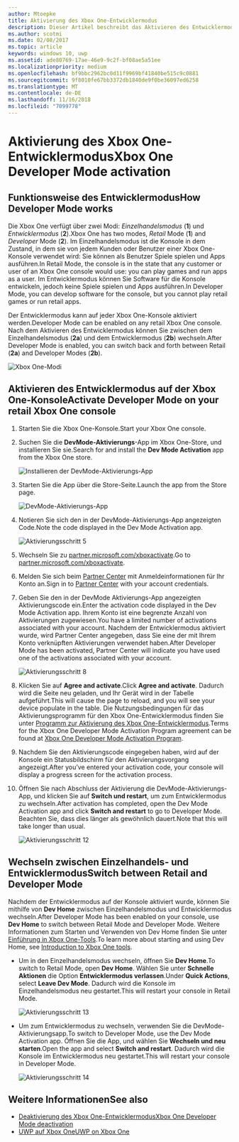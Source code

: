 ```yaml
---
author: Mtoepke
title: Aktivierung des Xbox One-Entwicklermodus
description: Dieser Artikel beschreibt das Aktivieren des Entwicklermodus, sodass Sie zwischen Retailmodus und Entwicklermodus wechseln können.
ms.author: scotmi
ms.date: 02/08/2017
ms.topic: article
keywords: windows 10, uwp
ms.assetid: ade80769-17ae-46e9-9c2f-bf08ae5a51ee
ms.localizationpriority: medium
ms.openlocfilehash: bf9bbc2962bc0d11f9969bf41840be515c9c0881
ms.sourcegitcommit: 9f8010fe67bb3372db1840de9f0be36097ed6258
ms.translationtype: MT
ms.contentlocale: de-DE
ms.lasthandoff: 11/16/2018
ms.locfileid: "7099778"
---
```

# <a name="xbox-one-developer-mode-activation"></a><span data-ttu-id="ecaf0-104">Aktivierung des Xbox One-Entwicklermodus</span><span class="sxs-lookup"><span data-stu-id="ecaf0-104">Xbox One Developer Mode activation</span></span>

## <a name="how-developer-mode-works"></a><span data-ttu-id="ecaf0-105">Funktionsweise des Entwicklermodus</span><span class="sxs-lookup"><span data-stu-id="ecaf0-105">How Developer Mode works</span></span>
<span data-ttu-id="ecaf0-106">Die Xbox One verfügt über zwei Modi: *Einzelhandelsmodus* (**1**) und *Entwicklermodus* (**2**).</span><span class="sxs-lookup"><span data-stu-id="ecaf0-106">Xbox One has two modes, *Retail* Mode (**1**) and *Developer* Mode (**2**).</span></span> <span data-ttu-id="ecaf0-107">Im Einzelhandelsmodus ist die Konsole in dem Zustand, in dem sie von jedem Kunden oder Benutzer einer Xbox One-Konsole verwendet wird: Sie können als Benutzer Spiele spielen und Apps ausführen.</span><span class="sxs-lookup"><span data-stu-id="ecaf0-107">In Retail Mode, the console is in the state that any customer or user of an Xbox One console would use: you can play games and run apps as a user.</span></span> <span data-ttu-id="ecaf0-108">Im Entwicklermodus können Sie Software für die Konsole entwickeln, jedoch keine Spiele spielen und Apps ausführen.</span><span class="sxs-lookup"><span data-stu-id="ecaf0-108">In Developer Mode, you can develop software for the console, but you cannot play retail games or run retail apps.</span></span>

<span data-ttu-id="ecaf0-109">Der Entwicklermodus kann auf jeder Xbox One-Konsole aktiviert werden.</span><span class="sxs-lookup"><span data-stu-id="ecaf0-109">Developer Mode can be enabled on any retail Xbox One console.</span></span> <span data-ttu-id="ecaf0-110">Nach dem Aktivieren des Entwicklermodus können Sie zwischen dem Einzelhandelsmodus (**2a**) und dem Entwicklermodus (**2b**) wechseln.</span><span class="sxs-lookup"><span data-stu-id="ecaf0-110">After Developer Mode is enabled, you can switch back and forth between Retail (**2a**) and Developer Modes (**2b**).</span></span>

![Xbox One-Modi](images/dev-mode-flow.png)

## <a name="activate-developer-mode-on-your-retail-xbox-one-console"></a><span data-ttu-id="ecaf0-112">Aktivieren des Entwicklermodus auf der Xbox One-Konsole</span><span class="sxs-lookup"><span data-stu-id="ecaf0-112">Activate Developer Mode on your retail Xbox One console</span></span>

1.  <span data-ttu-id="ecaf0-113">Starten Sie die Xbox One-Konsole.</span><span class="sxs-lookup"><span data-stu-id="ecaf0-113">Start your Xbox One console.</span></span>

2.  <span data-ttu-id="ecaf0-114">Suchen Sie die **DevMode-Aktivierungs**-App im Xbox One-Store, und installieren Sie sie.</span><span class="sxs-lookup"><span data-stu-id="ecaf0-114">Search for and install the **Dev Mode Activation** app from the Xbox One store.</span></span>

    ![Installieren der DevMode-Aktivierungs-App](images/devkit-activation-1.png)

3.  <span data-ttu-id="ecaf0-116">Starten Sie die App über die Store-Seite.</span><span class="sxs-lookup"><span data-stu-id="ecaf0-116">Launch the app from the Store page.</span></span>

    ![DevMode-Aktivierungs-App](images/devkit-activation-2.png)

4.  <span data-ttu-id="ecaf0-118">Notieren Sie sich den in der DevMode-Aktivierungs-App angezeigten Code.</span><span class="sxs-lookup"><span data-stu-id="ecaf0-118">Note the code displayed in the Dev Mode Activation app.</span></span>

    ![Aktivierungsschritt 5](images/activation-step-5.png)  
    
5.  <span data-ttu-id="ecaf0-120">Wechseln Sie zu [partner.microsoft.com/xboxactivate](https://partner.microsoft.com/xboxactivate).</span><span class="sxs-lookup"><span data-stu-id="ecaf0-120">Go to [partner.microsoft.com/xboxactivate](https://partner.microsoft.com/xboxactivate).</span></span>

6.  <span data-ttu-id="ecaf0-121">Melden Sie sich beim [Partner Center](https://partner.microsoft.com/dashboard) mit Anmeldeinformationen für Ihr Konto an.</span><span class="sxs-lookup"><span data-stu-id="ecaf0-121">Sign in to [Partner Center](https://partner.microsoft.com/dashboard) with your account credentials.</span></span>

7.  <span data-ttu-id="ecaf0-122">Geben Sie den in der DevMode Aktivierungs-App angezeigten Aktivierungscode ein.</span><span class="sxs-lookup"><span data-stu-id="ecaf0-122">Enter the activation code displayed in the Dev Mode Activation app.</span></span> <span data-ttu-id="ecaf0-123">Ihrem Konto ist eine begrenzte Anzahl von Aktivierungen zugewiesen.</span><span class="sxs-lookup"><span data-stu-id="ecaf0-123">You have a limited number of activations associated with your account.</span></span> <span data-ttu-id="ecaf0-124">Nachdem der Entwicklermodus aktiviert wurde, wird Partner Center angegeben, dass Sie eine der mit Ihrem Konto verknüpften Aktivierungen verwendet haben.</span><span class="sxs-lookup"><span data-stu-id="ecaf0-124">After Developer Mode has been activated, Partner Center will indicate you have used one of the activations associated with your account.</span></span>

    ![Aktivierungsschritt 8](images/activation-step-8-rs2.png)    
    
8.  <span data-ttu-id="ecaf0-126">Klicken Sie auf **Agree and activate**.</span><span class="sxs-lookup"><span data-stu-id="ecaf0-126">Click **Agree and activate**.</span></span> <span data-ttu-id="ecaf0-127">Dadurch wird die Seite neu geladen, und Ihr Gerät wird in der Tabelle aufgeführt.</span><span class="sxs-lookup"><span data-stu-id="ecaf0-127">This will cause the page to reload, and you will see your device populate in the table.</span></span> <span data-ttu-id="ecaf0-128">Die Nutzungsbedingungen für das Aktivierungsprogramm für den Xbox One-Entwicklermodus finden Sie unter [Programm zur Aktivierung des Xbox One-Entwicklermodus](http://go.microsoft.com/fwlink/p/?LinkId=760399).</span><span class="sxs-lookup"><span data-stu-id="ecaf0-128">Terms for the Xbox One Developer Mode Activation Program agreement can be found at [Xbox One Developer Mode Activation Program](http://go.microsoft.com/fwlink/p/?LinkId=760399).</span></span>

9.  <span data-ttu-id="ecaf0-129">Nachdem Sie den Aktivierungscode eingegeben haben, wird auf der Konsole ein Statusbildschirm für den Aktivierungsvorgang angezeigt.</span><span class="sxs-lookup"><span data-stu-id="ecaf0-129">After you’ve entered your activation code, your console will display a progress screen for the activation process.</span></span>  
    
10. <span data-ttu-id="ecaf0-130">Öffnen Sie nach Abschluss der Aktivierung die DevMode-Aktivierungs-App, und klicken Sie auf **Switch und restart**, um zum Entwicklermodus zu wechseln.</span><span class="sxs-lookup"><span data-stu-id="ecaf0-130">After activation has completed, open the Dev Mode Activation app and click **Switch and restart** to go to Developer Mode.</span></span> <span data-ttu-id="ecaf0-131">Beachten Sie, dass dies länger als gewöhnlich dauert.</span><span class="sxs-lookup"><span data-stu-id="ecaf0-131">Note that this will take longer than usual.</span></span>

    ![Aktivierungsschritt 12](images/activation-step-12.png)   

## <a name="switch-between-retail-and-developer-mode"></a><span data-ttu-id="ecaf0-133">Wechseln zwischen Einzelhandels- und Entwicklermodus</span><span class="sxs-lookup"><span data-stu-id="ecaf0-133">Switch between Retail and Developer Mode</span></span>
<span data-ttu-id="ecaf0-134">Nachdem der Entwicklermodus auf der Konsole aktiviert wurde, können Sie mithilfe von **Dev Home** zwischen Einzelhandelsmodus und Entwicklermodus wechseln.</span><span class="sxs-lookup"><span data-stu-id="ecaf0-134">After Developer Mode has been enabled on your console, use **Dev Home** to switch between Retail Mode and Developer Mode.</span></span> <span data-ttu-id="ecaf0-135">Weitere Informationen zum Starten und Verwenden von Dev Home finden Sie unter [Einführung in Xbox One-Tools](introduction-to-xbox-tools.md).</span><span class="sxs-lookup"><span data-stu-id="ecaf0-135">To learn more about starting and using Dev Home, see [Introduction to Xbox One tools](introduction-to-xbox-tools.md).</span></span>

* <span data-ttu-id="ecaf0-136">Um in den Einzelhandelsmodus wechseln, öffnen Sie **Dev Home**.</span><span class="sxs-lookup"><span data-stu-id="ecaf0-136">To switch to Retail Mode, open **Dev Home**.</span></span> <span data-ttu-id="ecaf0-137">Wählen Sie unter **Schnelle Aktionen** die Option **Entwicklermodus verlassen**.</span><span class="sxs-lookup"><span data-stu-id="ecaf0-137">Under **Quick Actions**, select **Leave Dev Mode**.</span></span> <span data-ttu-id="ecaf0-138">Dadurch wird die Konsole im Einzelhandelsmodus neu gestartet.</span><span class="sxs-lookup"><span data-stu-id="ecaf0-138">This will restart your console in Retail Mode.</span></span>    

  ![Aktivierungsschritt 13](images/activation-step-13-rs4.png)  
  
* <span data-ttu-id="ecaf0-140">Um zum Entwicklermodus zu wechseln, verwenden Sie die DevMode-Aktivierungsapp.</span><span class="sxs-lookup"><span data-stu-id="ecaf0-140">To switch to Developer Mode, use the Dev Mode Activation app.</span></span> <span data-ttu-id="ecaf0-141">Öffnen Sie die App, und wählen Sie **Wechseln und neu starten**.</span><span class="sxs-lookup"><span data-stu-id="ecaf0-141">Open the app and select **Switch and restart**.</span></span> <span data-ttu-id="ecaf0-142">Dadurch wird die Konsole im Entwicklermodus neu gestartet.</span><span class="sxs-lookup"><span data-stu-id="ecaf0-142">This will restart your console in Developer Mode.</span></span>  

  ![Aktivierungsschritt 14](images/activation-step-12.png)  

## <a name="see-also"></a><span data-ttu-id="ecaf0-144">Weitere Informationen</span><span class="sxs-lookup"><span data-stu-id="ecaf0-144">See also</span></span>
- [<span data-ttu-id="ecaf0-145">Deaktivierung des Xbox One-Entwicklermodus</span><span class="sxs-lookup"><span data-stu-id="ecaf0-145">Xbox One Developer Mode deactivation</span></span>](devkit-deactivation.md)
- [<span data-ttu-id="ecaf0-146">UWP auf Xbox One</span><span class="sxs-lookup"><span data-stu-id="ecaf0-146">UWP on Xbox One</span></span>](index.md)
